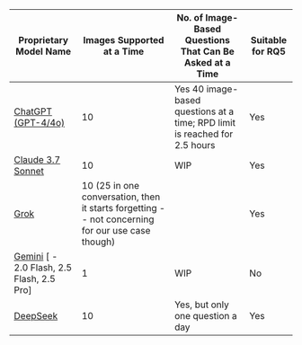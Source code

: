 | Proprietary Model Name | Images Supported at a Time                                | No. of Image-Based Questions That Can Be Asked at a Time            | Suitable for RQ5 |
|-----------------------|------------------------------------------------------------|----------------------------------------------------------------------|------------------------------------|
| [ChatGPT (GPT-4/4o)](https://chatgpt.com/)         | 10                       | Yes                                       40 image-based questions at a time; RPD limit is reached for 2.5 hours                            | Yes              |
| [Claude 3.7 Sonnet](https://claude.ai/new)    | 10                                                         |                                                   WIP               | Yes              |
| [Grok](https://grok.com/chat)                  | 10 (25 in one conversation, then it starts forgetting -- not concerning for our use case though)     |                                | Yes              |
| [Gemini](https://gemini.google.com/app?hl=en-IN)    [ - 2.0 Flash, 2.5 Flash,  2.5 Pro]             | 1                                                  |WIP                                                               | No               |
| [DeepSeek](https://chat.deepseek.com/)              | 10                                                 | Yes, but only one question a day                                     | Yes              |
